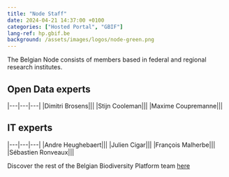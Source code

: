 ```yaml
---
title: "Node Staff"
date: 2024-04-21 14:37:00 +0100
categories: ["Hosted Portal", "GBIF"]
lang-ref: hp.gbif.be
background: /assets/images/logos/node-green.png
---
```


The Belgian Node consists of members based in federal and regional research institutes.

## Open Data experts

|---|---|---|
|Dimitri Brosens|||
|Stijn Cooleman|||
|Maxime Coupremanne|||

## IT experts

|---|---|---|
|Andre Heughebaert|||
|Julien Cigar|||
|François Malherbe|||
|Sébastien Ronveaux|||

Discover the rest of the Belgian Biodiversity Platform team [here](https://www.biodiversity.be/1764/)
